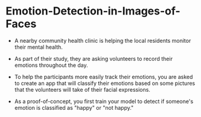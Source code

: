 # Emotion-Detection-in-Images-of-Faces


* A nearby community health clinic is helping the local residents monitor their mental health.   

 
* As part of their study, they are asking volunteers to record their emotions throughout the day. 



* To help the participants more easily track their emotions, you are asked to create an app that will classify their emotions based on some pictures that the volunteers will take of their facial expressions.



* As a proof-of-concept, you first train your model to detect if someone's emotion is classified as "happy" or "not happy."
